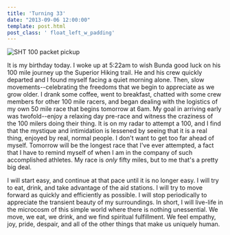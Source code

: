 ```yaml
---
title: 'Turning 33'
date: "2013-09-06 12:00:00"
template: post.html
post_class: ' float_left_w_padding'
---
```


![SHT 100 packet pickup](http://slowtheory.openphoto.me.s3.amazonaws.com/custom/201309/1267032_10201967504135948_175809043_o-16b8eb_450x450.jpg) 

It is my birthday today. I woke up at 5:22am to wish Bunda good luck on his 100 mile journey up the Superior Hiking trail. He and his crew quickly departed and I found myself facing a quiet morning alone. Then, slow movements--celebrating the freedoms that we begin to appreciate as we grow older. I drank some coffee, went to breakfast, chatted with some crew members for other 100 mile racers, and began dealing with the logistics of my own 50 mile race that begins tomorrow at 6am. My goal in arriving early was twofold--enjoy a relaxing day pre-race and witness the craziness of the 100 milers doing their thing. It is on my radar to attempt a 100, and I find that the mystique and intimidation is lessened by seeing that it is a real thing, enjoyed by real, normal people. I don't want to get too far ahead of myself. Tomorrow will be the longest race that I've ever attempted, a fact that I have to remind myself of when I am in the company of such accomplished athletes. My race is *only* fifty miles, but to me that's a pretty big deal.

I will start easy, and continue at that pace until it is no longer easy. I will try to eat, drink, and take advantage of the aid stations. I will try to move forward as quickly and efficiently as possible. I will stop periodically to appreciate the transient beauty of my surroundings. In short, I will live-life in the microcosm of this simple world where there is nothing unessential. We move, we eat, we drink, and we find spiritual fulfillment. We feel empathy, joy, pride, despair, and all of the other things that make us uniquely human. 
